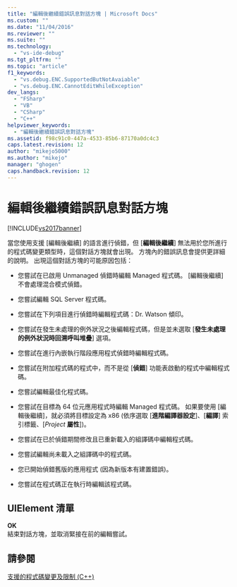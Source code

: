 ```yaml
---
title: "編輯後繼續錯誤訊息對話方塊 | Microsoft Docs"
ms.custom: ""
ms.date: "11/04/2016"
ms.reviewer: ""
ms.suite: ""
ms.technology: 
  - "vs-ide-debug"
ms.tgt_pltfrm: ""
ms.topic: "article"
f1_keywords: 
  - "vs.debug.ENC.SupportedButNotAvaiable"
  - "vs.debug.ENC.CannotEditWhileException"
dev_langs: 
  - "FSharp"
  - "VB"
  - "CSharp"
  - "C++"
helpviewer_keywords: 
  - "編輯後繼續錯誤訊息對話方塊"
ms.assetid: f98c91c0-447a-4533-85b6-87170a0dc4c3
caps.latest.revision: 12
author: "mikejo5000"
ms.author: "mikejo"
manager: "ghogen"
caps.handback.revision: 12
---
```

# 編輯後繼續錯誤訊息對話方塊
[!INCLUDE[vs2017banner](../code-quality/includes/vs2017banner.md)]

當您使用支援 \[編輯後繼續\] 的語言進行偵錯，但 \[**編輯後繼續**\] 無法用於您所進行的程式碼變更類型時，這個對話方塊就會出現。  方塊內的錯誤訊息會提供更詳細的說明。  出現這個對話方塊的可能原因包括：  
  
-   您嘗試在已啟用 Unmanaged 偵錯時編輯 Managed 程式碼。  \[編輯後繼續\] 不會處理混合模式偵錯。  
  
-   您嘗試編輯 SQL Server 程式碼。  
  
-   您嘗試在下列項目進行偵錯時編輯程式碼：Dr.  Watson 傾印。  
  
-   您嘗試在發生未處理的例外狀況之後編輯程式碼，但是並未選取 \[**發生未處理的例外狀況時回溯呼叫堆疊**\] 選項。  
  
-   您嘗試在進行內嵌執行階段應用程式偵錯時編輯程式碼。  
  
-   您嘗試在附加程式碼的程式中，而不是從 \[**偵錯**\] 功能表啟動的程式中編輯程式碼。  
  
-   您嘗試編輯最佳化程式碼。  
  
-   您嘗試在目標為 64 位元應用程式時編輯 Managed 程式碼。  如果要使用 \[編輯後繼續\]，就必須將目標設定為 x86 \(依序選取 \[**進階編譯器設定**\]、\[**編譯**\] 索引標籤、\[*Project* **屬性**\]\)。  
  
-   您嘗試在已於偵錯期間修改且已重新載入的組譯碼中編輯程式碼。  
  
-   您嘗試編輯尚未載入之組譯碼中的程式碼。  
  
-   您已開始偵錯舊版的應用程式 \(因為新版本有建置錯誤\)。  
  
-   您嘗試在程式碼正在執行時編輯該程式碼。  
  
## UIElement 清單  
 **OK**  
 結束對話方塊，並取消緊接在前的編輯嘗試。  
  
## 請參閱  
 [支援的程式碼變更及限制 \(C\+\+\)](../debugger/supported-code-changes-cpp.md)